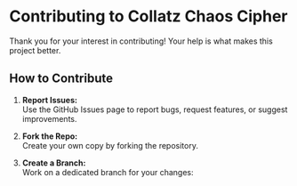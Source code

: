 # Contributing to Collatz Chaos Cipher

Thank you for your interest in contributing! Your help is what makes this project better.

## How to Contribute

1. **Report Issues:**  
   Use the GitHub Issues page to report bugs, request features, or suggest improvements.

2. **Fork the Repo:**  
   Create your own copy by forking the repository.

3. **Create a Branch:**  
   Work on a dedicated branch for your changes:
